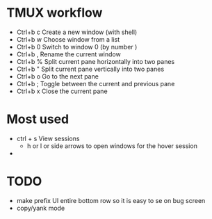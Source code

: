 # TMUX workflow

- Ctrl+b c Create a new window (with shell)
- Ctrl+b w Choose window from a list
- Ctrl+b 0 Switch to window 0 (by number )
- Ctrl+b , Rename the current window
- Ctrl+b % Split current pane horizontally into two panes
- Ctrl+b " Split current pane vertically into two panes
- Ctrl+b o Go to the next pane
- Ctrl+b ; Toggle between the current and previous pane
- Ctrl+b x Close the current pane


# Most used 
- ctrl + s View sessions
    - h or l or side arrows to open windows for the hover session
-

# TODO
- make prefix UI entire bottom row so it is easy to se on bug screen
- copy/yank mode
